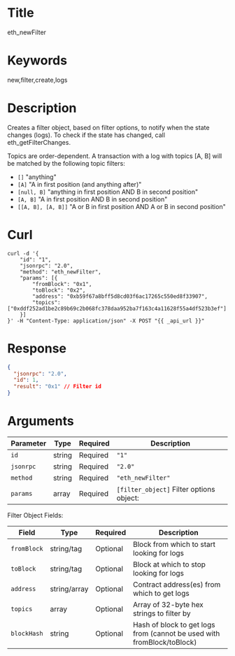 # Title

eth_newFilter

# Keywords

new,filter,create,logs

# Description

Creates a filter object, based on filter options, to notify when the state changes (logs).
To check if the state has changed, call eth_getFilterChanges.

Topics are order-dependent. A transaction with a log with topics [A, B] will be matched by the following topic filters:
* `[]` "anything"
* `[A]` "A in first position (and anything after)"
* `[null, B]` "anything in first position AND B in second position"
* `[A, B]` "A in first position AND B in second position"
* `[[A, B], [A, B]]` "A or B in first position AND A or B in second position"

# Curl

```shell
curl -d '{
    "id": "1",
    "jsonrpc": "2.0",
    "method": "eth_newFilter",
    "params": [{
        "fromBlock": "0x1",
        "toBlock": "0x2",
        "address": "0xb59f67a8bff5d8cd03f6ac17265c550ed8f33907",
        "topics": ["0xddf252ad1be2c89b69c2b068fc378daa952ba7f163c4a11628f55a4df523b3ef"]
    }]
}' -H "Content-Type: application/json" -X POST "{{ _api_url }}"
```

# Response

```json
{
  "jsonrpc": "2.0",
  "id": 1,
  "result": "0x1" // Filter id
}
```

# Arguments

| Parameter | Type   | Required | Description                                        |
|-----------|--------|----------|----------------------------------------------------|
| `id`      | string | Required | `"1"`                                              |
| `jsonrpc` | string | Required | `"2.0"`                                            |
| `method`  | string | Required | `"eth_newFilter"`                                  |
| `params`  | array  | Required | `[filter_object]` Filter options object:           |

Filter Object Fields:

| Field       | Type            | Required | Description                               |
|-------------|-----------------|----------|-------------------------------------------|
| `fromBlock` | string/tag      | Optional | Block from which to start looking for logs |
| `toBlock`   | string/tag      | Optional | Block at which to stop looking for logs    |
| `address`   | string/array    | Optional | Contract address(es) from which to get logs |
| `topics`    | array           | Optional | Array of 32-byte hex strings to filter by   |
| `blockHash` | string          | Optional | Hash of block to get logs from (cannot be used with fromBlock/toBlock) |
